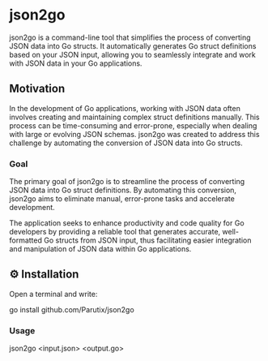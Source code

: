 # json2go

json2go is a command-line tool that simplifies the process of converting JSON data into Go structs. It automatically generates Go struct definitions based on your JSON input, allowing you to seamlessly integrate and work with JSON data in your Go applications.

## Motivation

In the development of Go applications, working with JSON data often involves creating and maintaining complex struct definitions manually. This process can be time-consuming and error-prone, especially when dealing with large or evolving JSON schemas. json2go was created to address this challenge by automating the conversion of JSON data into Go structs.

### Goal

The primary goal of json2go is to streamline the process of converting JSON data into Go struct definitions. By automating this conversion, json2go aims to eliminate manual, error-prone tasks and accelerate development. 

The application seeks to enhance productivity and code quality for Go developers by providing a reliable tool that generates accurate, well-formatted Go structs from JSON input, thus facilitating easier integration and manipulation of JSON data within Go applications.

## ⚙️ Installation

Open a terminal and write:

go install github.com/Parutix/json2go

### Usage

json2go <input.json> <output.go> <structName>

